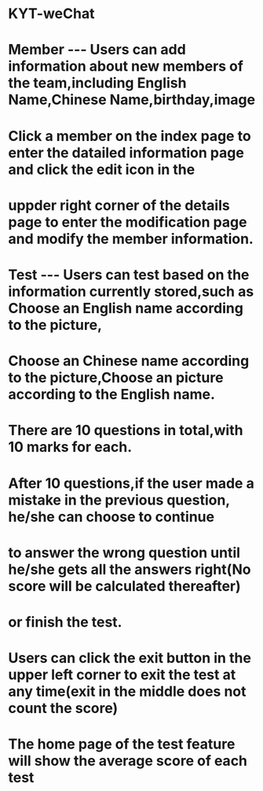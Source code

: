 # KYT-weChat
# Member --- Users can add information about new members of the team,including English Name,Chinese Name,birthday,image
# Click a member on the index page to enter the datailed information page and click the edit icon in the
# uppder right corner of the details page to enter the modification page and modify the member information.

# Test --- Users can test based on the information currently stored,such as Choose an English name according to the picture,
# Choose an Chinese name according to the picture,Choose an picture according to the English name.
# There are 10 questions in total,with 10 marks for each.
# After 10 questions,if the user made a mistake in the previous question, he/she can choose to continue
# to answer the wrong question until he/she gets all the answers right(No score will be calculated thereafter)
# or finish the test.
# Users can click the exit button in the upper left corner to exit the test at any time(exit in the middle does not count the score)
# The home page of the test feature will show the average score of each test

